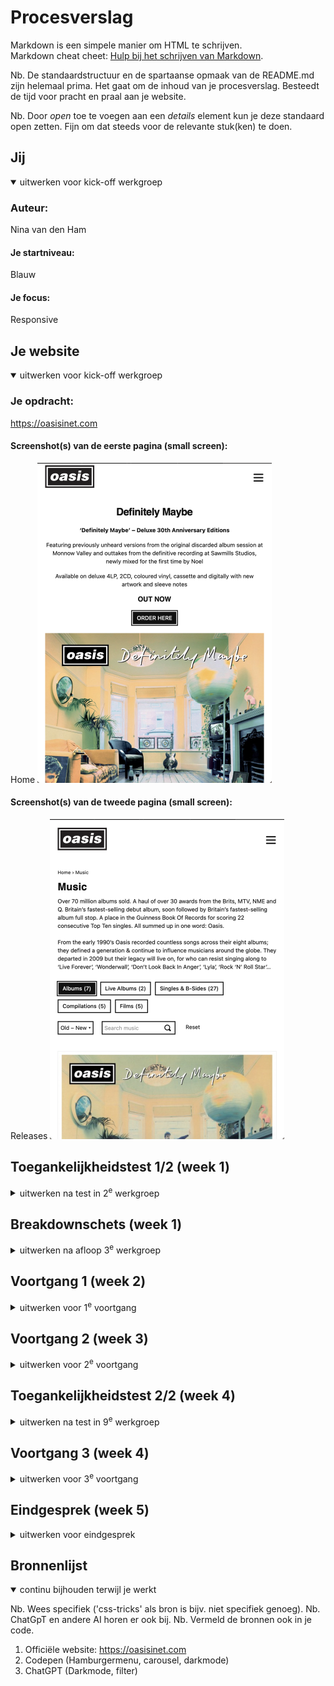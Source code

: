 # Procesverslag
Markdown is een simpele manier om HTML te schrijven.  
Markdown cheat cheet: [Hulp bij het schrijven van Markdown](https://github.com/adam-p/markdown-here/wiki/Markdown-Cheatsheet).

Nb. De standaardstructuur en de spartaanse opmaak van de README.md zijn helemaal prima. Het gaat om de inhoud van je procesverslag. Besteedt de tijd voor pracht en praal aan je website.

Nb. Door *open* toe te voegen aan een *details* element kun je deze standaard open zetten. Fijn om dat steeds voor de relevante stuk(ken) te doen.





## Jij

<details open>
  <summary>uitwerken voor kick-off werkgroep</summary>

  ### Auteur:
  Nina van den Ham

  #### Je startniveau:
  Blauw

  #### Je focus:
  Responsive
 
</details>





## Je website

<details open>
  <summary>uitwerken voor kick-off werkgroep</summary>

  ### Je opdracht:
  https://oasisinet.com

  #### Screenshot(s) van de eerste pagina (small screen): 
  Home 
  <img src="readme-images/oasis_home.png" width="375px" alt="Home pagina van de website van Oasis">

  #### Screenshot(s) van de tweede pagina (small screen):
  Releases
  <img src="readme-images/oasis_releases.png" width="375px" alt="Overzicht pagina met de releases van Oasis">
 
</details>



## Toegankelijkheidstest 1/2 (week 1)

<details>
  <summary>uitwerken na test in 2<sup>e</sup> werkgroep</summary>

  ### Bevindingen
  Lijst met je bevindingen die in de test naar voren kwamen:
  •In de code wordt geen duidelijke toelichting gegeven over/bij verschillende links en forms.
  •Er zijn geen tekst alternatieve of alt descripties bij afbeeldingen.
  •Heading levels worden geskipt, er wordt wel netjes gestart met h1 en h2, maar daarna gaat het direct naar h4.
  •Videos bevatten geen ondertiteling.

</details>



## Breakdownschets (week 1)

<details>
  <summary>uitwerken na afloop 3<sup>e</sup> werkgroep</summary>

  ### de hele pagina: 
  <img src="readme-images/FED_breakdownschets.jpg" width="375px" alt="breakdown van de hele pagina">

  ### dynamisch deel (bijv menu): 
  <img src="readme-images/dummy-plaatje.jpg" width="375px" alt="breakdown van een dynamisch deel">


</details>





## Voortgang 1 (week 2)

<details>
  <summary>uitwerken voor 1<sup>e</sup> voortgang</summary>

  ### Stand van zaken
  Bij het maken van de breakdownschets en dus ook bij de html vind ik het soms lastig te zeggen waar bepaalde sections beginnen en/of eindigen. Ook vind ik het lastig te stellen wanneer er gebruik gemaakt moet worden van paragrafen in plaats van headers.
  <img src="readme-images/screenshot1.png" width="375px" alt="Eerste voortgang html-code">
  Moet/kan de titel van een menubalk in een lijnstructuur?
  <img src="readme-images/screenshot2.png" width="375px" alt="Voortgang html-code">


  ### Agenda voor meeting
  samen met je groepje opstellen

  | Nina           |  Sem               | Sam          | Bronger          |
  | ---            | ---                | ---          | ---              |
  | Onduidelijkheid over start en eind van sections.<br>
  Wanneer headings of paragrafen. <br>
  Opzet lijnstructuur. | en dit             | en ik dit    | en dan ik dat    |
  |  | dit als er tijd is | nog een punt | dit wil ik zeker |
  |  | ...                | ...          | ...              |


  ### Verslag van meeting
  - Correctie van de navigatie.
  - Aria-label (tekst wordt voorgelezen, maar zie je niet.)
  - Ally (website over toegankelijkheid)
  - ...

</details>





## Voortgang 2 (week 3)

<details>
  <summary>uitwerken voor 2<sup>e</sup> voortgang</summary>

  ### Stand van zaken
  Ik vind het nog lastig om te beginnen met de css, maar het is me wel gelukt om de eerste basis van mijn hamburgermenu te maken.


  ### Agenda voor meeting
  samen met je groepje opstellen

  | student 1      | student 2          | student 3    | student 4        |
  | ---            | ---                | ---          | ---              |
  | dit bespreken  | en dit             | en ik dit    | en dan ik dat    |
  | en dat ook nog | dit als er tijd is | nog een punt | dit wil ik zeker |
  | ...            | ...                | ...          | ...              |


  ### Verslag van meeting
  hier na afloop snel de uitkomsten van de meeting vastleggen

  - Maak goed gebruik van comments.
  - punt 2
  - nog een punt
- ...

</details>





## Toegankelijkheidstest 2/2 (week 4)

<details>
  <summary>uitwerken na test in 9<sup>e</sup> werkgroep</summary>

  ### Bevindingen
  Lijst met je bevindingen die in de test naar voren kwamen (geef ook aan wat er verbeterd is):
  Uit de toegankelijkheidstest van mijn website is gebleken dat de basislay-out goed is dankzij het gebruik van headings op de juiste plekken en in de correcte volgorde. Daarnaast is er op mijn site zorgvuldig omgegaan met alternatieve teksten (alts) voor afbeeldingen, wat een verbetering is ten opzichte van de officiële website waar dit ontbreekt. Een tekortkoming die ik helaas deel met de officiële site is het ontbreken van ondertiteling bij video’s, terwijl dit wel vereist is. Verder werkt de zoomfunctie op mijn website goed, maar veroorzaakt deze bij gebruik de verschuiving van enkele elementen, wat niet wenselijk is. Hoewel mijn website aan de toegankelijkheidseisen voldoet, zijn er enkele aspecten van de lay-out die hieronder lijden.

</details>





## Voortgang 3 (week 4)

<details>
  <summary>uitwerken voor 3<sup>e</sup> voortgang</summary>

  ### Stand van zaken
  Het is gelukt om de eerste css te schrijven, merk wel dat ik het soms lastig vind om de correcte selectoren te vinden, zo duurde het bijvoorbeeld even voordat ik de carousel eindelijk goed aansprak. Na redelijk wat css code te hebben geschreven, merk ik weer hoe lastig ik het vind om er een beetje orde over te houden, hier komen ook de comments bij ter sprake, ik moet hier goed op letten, voordat het een enorme chaos wordt en ik zelf ook niet meer weet wat alles is.


  ### Agenda voor meeting
  samen met je groepje opstellen

  | Nina      | student 2          | student 3    | student 4        |
  | ---            | ---                | ---          | ---              |
  | De html code in de footer wordt aangesproken door de eerder geschreven css, hoe moet ik hiermee werken? | en dit             | en ik dit    | en dan ik dat    |
  |  | dit als er tijd is | nog een punt | dit wil ik zeker |
  | ...            | ...                | ...          | ...              |


  ### Verslag van meeting
  hier na afloop snel de uitkomsten van de meeting vastleggen

  - Om het juiste gedeelte van de code aan te spreken, moet je specifiek aangeven in de css om welke gedeelte van de code het gaat. (header, main, footer)
  - De search in de navigatie is een button, het brengt je niet naar een andere pagina en is dus geen link (a).
  - nog een punt
  - ...

</details>





## Eindgesprek (week 5)

<details>
  <summary>uitwerken voor eindgesprek</summary>

  ### Je uitkomst - karakteristiek screenshots:
  <img src="readme-images/Homepage_telefoon.png" width="375px" alt="Homepage telefoonscherm">

  <img src="readme-images/Homepage_laptop.png" width="375px" alt="Homepage laptop scherm">

  <img src="readme-images/Releases_telefoon.png" width="375px" alt="Releases telefoonscherm">

  <img src="readme-images/Releases_laptop.png" width="375px" alt="Releases laptop scherm">


  ### Dit ging goed/Heb ik geleerd: 
  Ik ben erg trots op het hamburgermenu. Het heeft me laten zien dat, hoe moeilijk de oefening ook lijkt, het toch mogelijk is om het zelf toe te passen.

  <img src="readme-images/menu1.png" width="375px" alt="top">
  <img src="readme-images/menu2.png" width="375px" alt="top">

  Het maken van de carousel was lastig. Ik liep lange tijd tegen het probleem aan van de verkeerde selectoren, maar het is uiteindelijk gelukt en heeft me geholpen om er wat meer inzicht in te krijgen.

  <img src="readme-images/carousel_top.png" width="375px" alt="top">


  Ik had moeite met het toevoegen van de zoekknop; deze verscheen niet in beeld. Na goed te kijken, ontdekte ik dat de knop samen met het hamburgermenu-icoontje van het scherm werd geduwd wanneer het scherm werd vergroot. Door een extra klasse toe te voegen aan de zoekknop, heb ik dit probleem kunnen oplossen.

  <img src="readme-images/searchbutton1.png" width="375px" alt="top">
  <img src="readme-images/searchbutton2.png" width="375px" alt="top">

  Het lukte maar niet om de knoppen te laten werken op een groter schermformaat, totdat ik ontdekte dat de flex-container van het hamburgermenu ervoor zat. Door de z-index van de knoppen aan te passen, werden ze weer klikbaar.

  <img src="readme-images/buttons_zindex.png" width="375px" alt="top">


  ### Dit was lastig/Is niet gelukt:
   Het is gelukt om de website responsive te maken, maar het was een uitdaging en de overgangen naar verschillende schermgroottes verlopen op sommige punten nog niet helemaal soepel. Zo had ik bijvoorbeeld veel moeite met het responsive maken van het footermenu en het plaatsen van het menu in twee kolommen naast elkaar. Na veel inspanning is het gelukt, maar sommige details ontbreken nog of komen niet helemaal overeen met het origineel. 

  <img src="readme-images/footermenu.png" width="375px" alt="bummer">

  Op de releasepagina heb ik een muziekfilter- en selectiefunctie toegevoegd, maar het lukte lange tijd niet om deze goed werkend te krijgen; alle items bleven zichtbaar in plaats van te filteren. Na wat geknutsel met de code ontdekte ik dat het wel werkt wanneer ik de display-instelling van flex uitschakel. Dat was een stap vooruit, maar nu blijven de items in één rij onder elkaar staan, in plaats van netjes verdeeld in drie kolommen naast elkaar.
  
  <img src="readme-images/filternoflex.png" width="375px" alt="bummer">
  <img src="readme-images/filterflex.png" width="375px" alt="bummer">


  ### Wijzigingen herkansing:

  Voor de herkansing heb ik me extra gericht op de responsiviteit van de website. Dit heb ik gedaan door extra gebruik te maken van *display: flex* binnen de verschillende media queries en door meer variatie aan te brengen in de grootte van de content. Daarnaast heb ik ook verschillende fouten in de code opgelost.

  <img src="readme-images/homepagina2.0.png" width="375px" alt="top">

  Tijdens het werken aan de herkansing stuitte ik op een probleem waarbij de tekst op de verschillende pagina's op een onverklaarbare manier van elkaar verschilde. In eerste instantie probeerde ik om het probleem heen te werken, maar op het laatste moment vond ik dit toch te storend. Toen herinnerde ik me dat de originele versie van de ingeleverde website dit probleem niet had. Gelukkig had ik hier nog toegang toe, dus besloot ik opnieuw vanaf dat punt te beginnen. Dit betekende dubbel werk, maar het heeft uiteindelijk geholpen om het probleem met de inconsistenties in lettergrootte op te lossen!

  <img src="readme-images/fontverschil1.png" width="375px" alt="bummer">
  
  <img src="readme-images/fontverschil2.png" width="375px" alt="bummer">







</details>





## Bronnenlijst

<details open>
  <summary>continu bijhouden terwijl je werkt</summary>

  Nb. Wees specifiek ('css-tricks' als bron is bijv. niet specifiek genoeg). 
  Nb. ChatGpT en andere AI horen er ook bij.
  Nb. Vermeld de bronnen ook in je code.

  1. Officiële website: https://oasisinet.com
  2. Codepen (Hamburgermenu, carousel, darkmode)
  3. ChatGPT (Darkmode, filter)

</details>